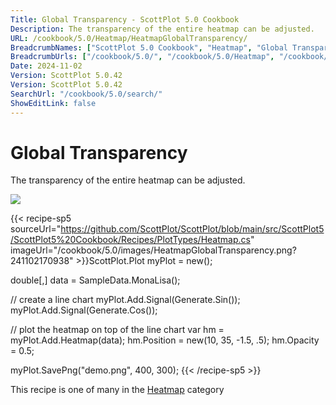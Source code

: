 ```yaml
---
Title: Global Transparency - ScottPlot 5.0 Cookbook
Description: The transparency of the entire heatmap can be adjusted.
URL: /cookbook/5.0/Heatmap/HeatmapGlobalTransparency/
BreadcrumbNames: ["ScottPlot 5.0 Cookbook", "Heatmap", "Global Transparency"]
BreadcrumbUrls: ["/cookbook/5.0/", "/cookbook/5.0/Heatmap", "/cookbook/5.0/Heatmap/HeatmapGlobalTransparency"]
Date: 2024-11-02
Version: ScottPlot 5.0.42
Version: ScottPlot 5.0.42
SearchUrl: "/cookbook/5.0/search/"
ShowEditLink: false
---
```



<div class='d-flex align-items-center mt-5'>
<h1 class='me-2 text-dark my-0 border-0'>Global Transparency</h1>
</div>

The transparency of the entire heatmap can be adjusted.

[![](/cookbook/5.0/images/HeatmapGlobalTransparency.png?241102170938)](/cookbook/5.0/images/HeatmapGlobalTransparency.png?241102170938)

{{< recipe-sp5 sourceUrl="https://github.com/ScottPlot/ScottPlot/blob/main/src/ScottPlot5/ScottPlot5%20Cookbook/Recipes/PlotTypes/Heatmap.cs" imageUrl="/cookbook/5.0/images/HeatmapGlobalTransparency.png?241102170938" >}}ScottPlot.Plot myPlot = new();

double[,] data = SampleData.MonaLisa();

// create a line chart
myPlot.Add.Signal(Generate.Sin());
myPlot.Add.Signal(Generate.Cos());

// plot the heatmap on top of the line chart
var hm = myPlot.Add.Heatmap(data);
hm.Position = new(10, 35, -1.5, .5);
hm.Opacity = 0.5;

myPlot.SavePng("demo.png", 400, 300);
{{< /recipe-sp5 >}}

<div class='my-5 text-center'>This recipe is one of many in the <a href='/cookbook/5.0/Heatmap'>Heatmap</a> category</div>


